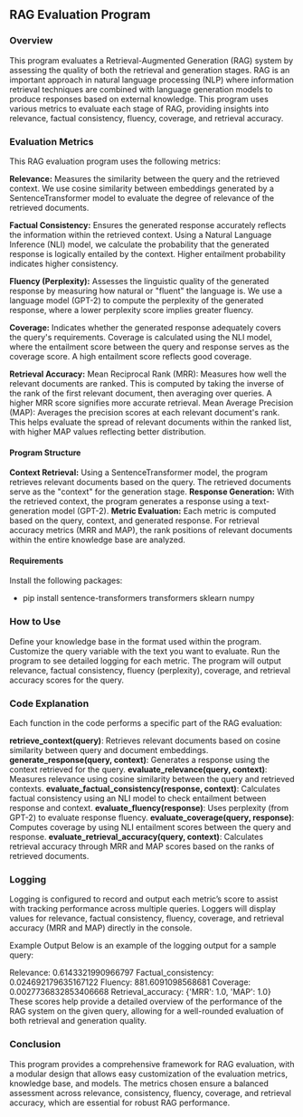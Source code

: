 ## RAG Evaluation Program
### Overview
This program evaluates a Retrieval-Augmented Generation (RAG) system by assessing the quality of both the retrieval and generation stages. RAG is an important approach in natural language processing (NLP) where information retrieval techniques are combined with language generation models to produce responses based on external knowledge. This program uses various metrics to evaluate each stage of RAG, providing insights into relevance, factual consistency, fluency, coverage, and retrieval accuracy.

### Evaluation Metrics
This RAG evaluation program uses the following metrics:

**Relevance:** Measures the similarity between the query and the retrieved context. We use cosine similarity between embeddings generated by a SentenceTransformer model to evaluate the degree of relevance of the retrieved documents.

**Factual Consistency:** Ensures the generated response accurately reflects the information within the retrieved context. Using a Natural Language Inference (NLI) model, we calculate the probability that the generated response is logically entailed by the context. Higher entailment probability indicates higher consistency.

**Fluency (Perplexity):** Assesses the linguistic quality of the generated response by measuring how natural or "fluent" the language is. We use a language model (GPT-2) to compute the perplexity of the generated response, where a lower perplexity score implies greater fluency.

**Coverage:** Indicates whether the generated response adequately covers the query's requirements. Coverage is calculated using the NLI model, where the entailment score between the query and response serves as the coverage score. A high entailment score reflects good coverage.

**Retrieval Accuracy:**
Mean Reciprocal Rank (MRR): Measures how well the relevant documents are ranked. This is computed by taking the inverse of the rank of the first relevant document, then averaging over queries. A higher MRR score signifies more accurate retrieval.
Mean Average Precision (MAP): Averages the precision scores at each relevant document's rank. This helps evaluate the spread of relevant documents within the ranked list, with higher MAP values reflecting better distribution.

#### Program Structure
**Context Retrieval:** Using a SentenceTransformer model, the program retrieves relevant documents based on the query. The retrieved documents serve as the "context" for the generation stage.
**Response Generation:** With the retrieved context, the program generates a response using a text-generation model (GPT-2).
**Metric Evaluation:** Each metric is computed based on the query, context, and generated response. For retrieval accuracy metrics (MRR and MAP), the rank positions of relevant documents within the entire knowledge base are analyzed.
#### Requirements
Install the following packages:
   * pip install sentence-transformers transformers sklearn numpy

### How to Use
Define your knowledge base in the format used within the program.
Customize the query variable with the text you want to evaluate.
Run the program to see detailed logging for each metric. The program will output relevance, factual consistency, fluency (perplexity), coverage, and retrieval accuracy scores for the query.
### Code Explanation
Each function in the code performs a specific part of the RAG evaluation:

**retrieve_context(query)**: Retrieves relevant documents based on cosine similarity between query and document embeddings.
**generate_response(query, context)**: Generates a response using the context retrieved for the query.
**evaluate_relevance(query, context)**: Measures relevance using cosine similarity between the query and retrieved contexts.
**evaluate_factual_consistency(response, context)**: Calculates factual consistency using an NLI model to check entailment between response and context.
**evaluate_fluency(response)**: Uses perplexity (from GPT-2) to evaluate response fluency.
**evaluate_coverage(query, response)**: Computes coverage by using NLI entailment scores between the query and response.
**evaluate_retrieval_accuracy(query, context)**: Calculates retrieval accuracy through MRR and MAP scores based on the ranks of retrieved documents.
### Logging
Logging is configured to record and output each metric’s score to assist with tracking performance across multiple queries. Loggers will display values for relevance, factual consistency, fluency, coverage, and retrieval accuracy (MRR and MAP) directly in the console.

Example Output
Below is an example of the logging output for a sample query:


Relevance: 0.6143321990966797
Factual_consistency: 0.024692179635167122
Fluency: 881.6091098568681
Coverage: 0.0027736832853406668
Retrieval_accuracy: {'MRR': 1.0, 'MAP': 1.0}
These scores help provide a detailed overview of the performance of the RAG system on the given query, allowing for a well-rounded evaluation of both retrieval and generation quality.

### Conclusion
This program provides a comprehensive framework for RAG evaluation, with a modular design that allows easy customization of the evaluation metrics, knowledge base, and models. The metrics chosen ensure a balanced assessment across relevance, consistency, fluency, coverage, and retrieval accuracy, which are essential for robust RAG performance.

